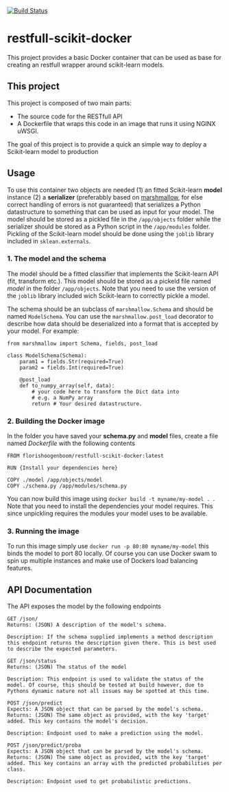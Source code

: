 [![Build Status](https://travis-ci.org/FlorisHoogenboom/restfull-scikit-docker.svg?branch=development)](https://travis-ci.org/FlorisHoogenboom/restfull-scikit-docker)

# restfull-scikit-docker
 
This project provides a basic Docker container that can be used as base for creating an restfull wrapper around scikit-learn models. 

## This project
This project is composed of two main parts:
- The source code for the RESTfull API
- A Dockerfile that wraps this code in an image that runs it using NGINX uWSGI.

The goal of this project is to provide a quick an simple way to deploy a Scikit-learn model to production

## Usage
To use this container two objects are needed (1) an fitted Scikit-learn __model__ instance (2) a __serializer__ (preferabbly based on [marshmallow](https://marshmallow.readthedocs.io/en/latest/), for else correct handling of errors is not guaranteed) that serializes a Python datastructure to something that can be used as input for your model.  The model should be stored as a pickled file in the `/app/objects` folder while the serializer should be stored as a Python script in the `/app/modules` folder. Pickling of the Scikit-learn model should be done using the `joblib` library included in `sklean.externals`.

### 1. The model and the schema
The model should be a fitted classifier that implements the Scikit-learn API (fit, transform etc.). This model should be stored as a pickeld file named _model_ in the folder `/app/objects`. Note that you need to use the version of the `joblib` library included wich Scikit-learn to correctly pickle a model.

The schema should be an subclass of `marshmallow.Schema` and should be named `ModelSchema`. You can use the `marshmallow.post_load` decorator to describe how data should be deserialized into a format that is accepted by your model. For example:

```{python}
from marshmallow import Schema, fields, post_load

class ModelSchema(Schema):
    param1 = fields.Str(required=True)
    param2 = fields.Int(required=True)

    @post_load
    def to_numpy_array(self, data):
        # your code here to transform the Dict data into 
        # e.g. a NumPy array
        return # Your desired datastructure.
``` 

### 2. Building the Docker image
In the folder you have saved your __schema.py__ and __model__ files, create a file named _Dockerfile_ with the following contents
```{Dockerfile}
FROM florishoogenboom/restfull-scikit-docker:latest

RUN {Install your dependencies here}

COPY ./model /app/objects/model
COPY ./schema.py /app/modules/schema.py
```
You can now build this image using `docker build -t myname/my-model . `. Note that you need to install the dependencies your model requires. This since unpickling requires the modules your model uses to be available.

### 3. Running the image
To run this image simply use `docker run -p 80:80 myname/my-model` this binds the model to port 80 locally. Of course you can use Docker swam to spin up multiple instances and make use of Dockers load balancing features.

## API Documentation

The API exposes the model by the following  endpoints
```
GET /json/
Returns: (JSON) A description of the model's schema.

Description: If the schema supplied implements a method description this endpoint returns the description given there. This is best used to describe the expected parameters.
```

```
GET /json/status
Returns: (JSON) The status of the model

Description: This endpoint is used to validate the status of the model. Of course, this should be tested at build however, due to Pythons dynamic nature not all issues may be spotted at this time.
```

```
POST /json/predict
Expects: A JSON object that can be parsed by the model's schema.
Returns: (JSON) The same object as provided, with the key 'target' added. This key contains the model's decision.

Description: Endpoint used to make a prediction using the model.
```

```
POST /json/predict/proba
Expects: A JSON object that can be parsed by the model's schema.
Returns: (JSON) The same object as provided, with the key 'target' added. This key contains an array with the predicted probabilities per class.

Description: Endpoint used to get probabilistic predictions.
```